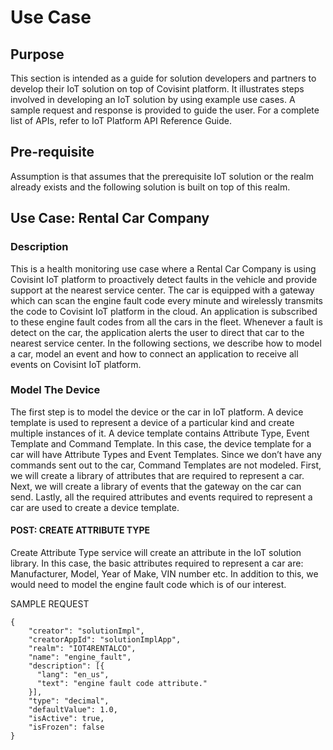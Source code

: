 
# Use Case


## Purpose

This section is intended as a guide for solution developers and partners to develop their IoT solution on top of Covisint platform. It illustrates steps involved in developing an IoT solution by using example use cases. A sample request and response is provided to guide the user. For a complete list of APIs, refer to IoT Platform API Reference Guide.

## Pre-requisite
Assumption is that assumes that the prerequisite IoT solution or the realm already exists and the following solution is built on top of this realm.

## Use Case: Rental Car Company

### Description
This is a health monitoring use case where a Rental Car Company is using Covisint IoT platform to proactively detect faults in the vehicle and provide support at the nearest service center. The car is equipped with a gateway which can scan the engine fault code every minute and wirelessly transmits the code to Covisint IoT platform in the cloud. An application is subscribed to these engine fault codes from all the cars in the fleet. Whenever a fault is detect on the car, the application alerts the user to direct that car to the nearest service center. In the following sections, we describe how to model a car, model an event and how to connect an application to receive all events on Covisint IoT platform.

### Model The Device
The first step is to model the device or the car in IoT platform. A device template is used to represent a device of a particular kind and create multiple instances of it. A device template contains Attribute Type, Event Template and Command Template. In this case, the device template for a car will have Attribute Types and Event Templates. Since we don’t have any commands sent out to the car, Command Templates are not modeled. 
First, we will create a library of attributes that are required to represent a car. Next, we will create a library of events that the gateway on the car can send. Lastly, all the required attributes and events required to represent a car are used to create a device template.

#### POST: CREATE ATTRIBUTE TYPE
Create Attribute Type service will create an attribute in the IoT solution library. In this case, the basic attributes required to represent a car are: Manufacturer, Model, Year of Make, VIN number etc. In addition to this, we would need to model the engine fault code which is of our interest.

SAMPLE REQUEST
```
{
    "creator": "solutionImpl",
    "creatorAppId": "solutionImplApp",
    "realm": "IOT4RENTALCO",
    "name": "engine_fault",
    "description": [{ 
      "lang": "en_us", 
      "text": "engine fault code attribute."
    }],
    "type": "decimal",
    "defaultValue": 1.0,
    "isActive": true,
    "isFrozen": false
}

```

